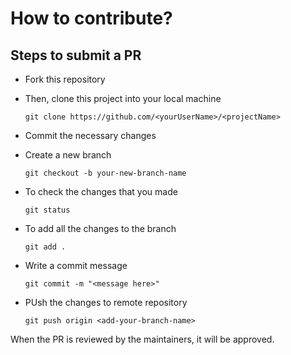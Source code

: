 
# How to contribute?

## Steps to submit a PR

- Fork this repository

- Then, clone this project into your local machine

    ``` git clone https://github.com/<yourUserName>/<projectName> ```

- Commit the necessary changes

- Create a new branch

    ``` git checkout -b your-new-branch-name ```

- To check the changes that you made

    ``` git status ```

- To add all the changes to the branch

    ``` git add . ```

- Write a commit message

    ``` git commit -m "<message here>" ```

- PUsh the changes to remote repository

    ``` git push origin <add-your-branch-name> ```

When the PR is reviewed by the maintainers, it will be approved.


